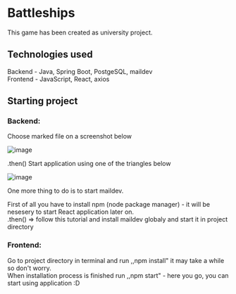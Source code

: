 # Battleships
This game has been created as university project.

## Technologies used
Backend - Java, Spring Boot, PostgeSQL, maildev  
Frontend - JavaScript, React, axios  

## Starting project  
### **Backend:**  
Choose marked file on a screenshot below  

![image](https://user-images.githubusercontent.com/56030688/150394604-9a294e37-a3b3-4961-b6a0-a3d3a315b90b.png)

.then()
Start application using one of the triangles below  

![image](https://user-images.githubusercontent.com/56030688/150394894-5bc527c3-7052-4a3a-bf7b-3965dd4e98af.png)

One more thing to do is to start maildev.  

First of all you have to install npm (node package manager) - it will be nesesery to start React application later on.  
.then() => follow this tutorial and install maildev globaly and start it in project directory




### **Frontend:**  
Go to project directory in terminal and run ,,npm install" it may take a while so don't worry.  
When installation process is finished run ,,npm start" - here you go, you can start using application :D
